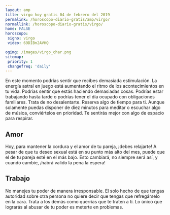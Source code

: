 ```yaml
---
layout: amp
title: virgo hoy gratis 04 de febrero del 2019 
permalink: /horoscopo-diario-gratis/amp/virgo/
normallink: /horoscopo-diario-gratis/virgo/
home: FALSE
horoscopo:
 signo: virgo
 video: 69DIBn2AVHQ

ogimg: /images/virgo_char.png
sitemap:
 priority: 1
 changefreq: 'daily'
---
```



En este momento podrías sentir que recibes demasiada estimulación. La energía astral en juego está aumentando el ritmo de los acontecimientos en tu vida. Podrías sentir que estás haciendo demasiadas cosas. Podrías estar trabajando hasta tarde o podrías tener el día ocupado con obligaciones familiares. Trata de no desalentarte. Reserva algo de tiempo para ti. Aunque solamente puedas disponer de diez minutos para meditar o escuchar algo de música, conviértelos en prioridad. Te sentirás mejor con algo de espacio para respirar.

## Amor

Hoy, para mantener la cordura y el amor de tu pareja, ¡debes relajarte! A pesar de que tu deseo sexual está en su punto más alto del mes, puede que el de tu pareja esté en el más bajo. Esto cambiará, no siempre será así, y cuando cambie, ¡habrá valido la pena la espera!

## Trabajo

No manejes tu poder de manera irresponsable. El solo hecho de que tengas autoridad sobre otra persona no quiere decir que tengas que refregárselo en la cara. Trata a los demás como querrías que te traten a ti. Lo único que lograrás al abusar de tu poder es meterte en problemas.